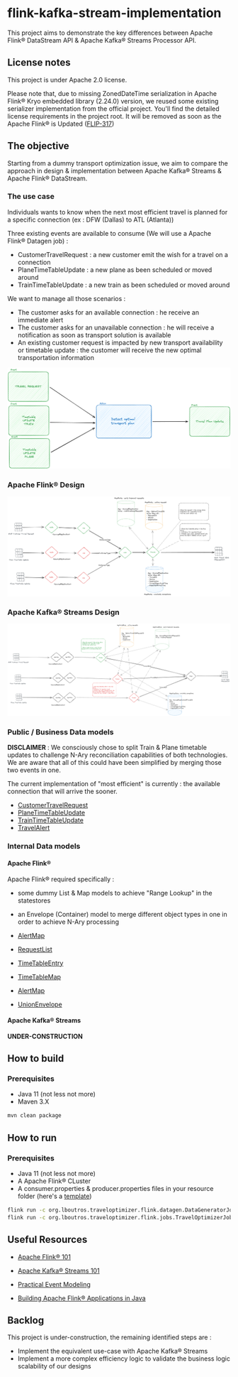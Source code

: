 # flink-kafka-stream-implementation

This project aims to demonstrate the key differences between Apache Flink® DataStream API & Apache Kafka® Streams
Processor API.

## License notes

This project is under Apache 2.0 license.

Please note that, due to missing ZonedDateTime serialization in Apache Flink® Kryo embedded library (2.24.0) version, we
reused
some existing serializer implementation from
the official project.
You'll find the detailed license requirements in the project root. It will be removed as soon as the Apache Flink® is
Updated ([FLIP-317](https://cwiki.apache.org/confluence/display/FLINK/FLIP-317%3A+Upgrade+Kryo+from+2.24.0+to+5.5.0))

## The objective

Starting from a dummy transport optimization issue, we aim to compare the approach in design & implementation between
Apache Kafka® Streams & Apache Flink® DataStream.

### The use case

Individuals wants to know when the next most efficient travel is planned for a specific connection (ex : DFW (Dallas) to
ATL (Atlanta))

Three existing events are available to consume (We will use a Apache Flink® Datagen job) :

- CustomerTravelRequest : a new customer emit the wish for a travel on a connection
- PlaneTimeTableUpdate : a new plane as been scheduled or moved around
- TrainTimeTableUpdate : a new train as been scheduled or moved around

We want to manage all those scenarios :

- The customer asks for an available connection : he receive an immediate alert
- The customer asks for an unavailable connection : he will receive a notification as soon as transport solution is
  available
- An existing customer request is impacted by new transport availability or timetable update : the customer will receive
  the new optimal transportation information

![Conceptual Use Case](images/concept.png)

### Apache Flink® Design

![](images/flinkDesign.png)

### Apache Kafka® Streams Design

![](images/kafkaDesign.png)

### Public / Business Data models

**DISCLAIMER** :
We consciously chose to split Train & Plane timetable updates to challenge N-Ary reconciliation capabilities of both
technologies.
We are aware that all of this could have been simplified by merging those two events in one.

The current implementation of "most efficient" is currently : the available connection that will arrive the sooner.

- [CustomerTravelRequest](models/src/main/java/org/lboutros/traveloptimizer/model/CustomerTravelRequest.java)
- [PlaneTimeTableUpdate](models/src/main/java/org/lboutros/traveloptimizer/model/PlaneTimeTableUpdate.java)
- [TrainTimeTableUpdate](models/src/main/java/org/lboutros/traveloptimizer/model/TrainTimeTableUpdate.java)
- [TravelAlert](models/src/main/java/org/lboutros/traveloptimizer/model/TravelAlert.java)

### Internal Data models

#### Apache Flink®

Apache Flink® required specifically :

- some dummy List & Map models to achieve "Range Lookup" in the statestores
- an Envelope (Container) model to merge different object types in one in order to achieve N-Ary processing

- [AlertMap](flink/src/main/java/org/lboutros/traveloptimizer/flink/jobs/internalmodels/AlertMap.java)
- [RequestList](flink/src/main/java/org/lboutros/traveloptimizer/flink/jobs/internalmodels/RequestList.java)
- [TimeTableEntry](flink/src/main/java/org/lboutros/traveloptimizer/flink/jobs/internalmodels/TimeTableEntry.java)
- [TimeTableMap](flink/src/main/java/org/lboutros/traveloptimizer/flink/jobs/internalmodels/TimeTableMap.java)
- [AlertMap](flink/src/main/java/org/lboutros/traveloptimizer/flink/jobs/internalmodels/AlertMap.java)
- [UnionEnvelope](flink/src/main/java/org/lboutros/traveloptimizer/flink/jobs/internalmodels/UnionEnvelope.java)

#### Apache Kafka® Streams

**UNDER-CONSTRUCTION**

## How to build

### Prerequisites

- Java 11 (not less not more)
- Maven 3.X

```bash
mvn clean package
```

## How to run

### Prerequisites

- Java 11 (not less not more)
- A Apache Flink® CLuster
- A consumer.properties & producer.properties files in your resource folder (here's
  a [template](flink/src/main/resources/template.properties))

```bash
flink run -c org.lboutros.traveloptimizer.flink.datagen.DataGeneratorJob target/flink-1.0-SNAPSHOT.jar
flink run -c org.lboutros.traveloptimizer.flink.jobs.TravelOptimizerJob target/flink-1.0-SNAPSHOT.jar
```

## Useful Resources

- [Apache Flink® 101](https://developer.confluent.io/courses/apache-flink/intro/)

- [Apache Kafka® Streams 101](https://developer.confluent.io/courses/kafka-streams/get-started/)

- [Practical Event Modeling](https://developer.confluent.io/courses/event-modeling/intro/)

- [Building Apache Flink® Applications in Java](https://developer.confluent.io/courses/flink-java/overview/#building-apache-flink-applications-in-java)

## Backlog

This project is under-construction, the remaining identified steps are :

- Implement the equivalent use-case with Apache Kafka® Streams
- Implement a more complex efficiency logic to validate the business logic scalability of our designs